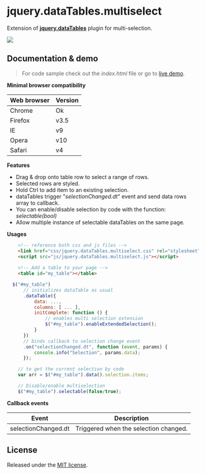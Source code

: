 # jquery.dataTables.multiselect

Extension of **[jquery.dataTables](https://www.datatables.net/)** plugin for multi-selection.

![](http://acuisinier.com/images/jquery.dataTables.multiselect.png)

## Documentation & demo

> For code sample check out the *index.html* file or go to [live demo](http://acuisinier.com/demo/jquery.dataTables.multiselect).
  
**Minimal browser compatibility**

Web browser|Version 
---|---
Chrome|Ok
Firefox|v3.5
IE|v9
Opera|v10
Safari|v4

**Features**

- Drag & drop onto table row to select a range of rows.
- Selected rows are styled.
- Hold Ctrl to add item to an existing selection.
- dataTables trigger "*selectionChanged.dt*" event and send data rows array to callback. 
- You can enable/disable selection by code with the function: *selectable(bool)*
- Allow multiple instance of selectable dataTables on the same page.
  
**Usages**

```html
	<!-- reference both css and js files -->
    <link href="css/jquery.dataTables.multiselect.css" rel="stylesheet">
    <script src="js/jquery.dataTables.multiselect.js"></script>
    
	<!-- Add a table to your page -->
	<table id="my_table"></table>
 ```
 
```javascript
  $("#my_table")
      // initializes dataTable as usual
      .dataTable({
          data: ...,
          columns: [ ... ],
          initComplete: function () {
              // enables multi selection extension
              $("#my_table").enableExtendedSelection();
          }
      })
      // binds callback to selection change event
      .on("selectionChanged.dt", function (event, params) {
          console.info("Selection", params.data);
      });
```
 
```javascript
	// to get the current selection by code
	var arr = $("#my_table").data().selection.items;
```
 
```javascript
	// Disable/enable multiselection
	$("#my_table").selectable(false/true);
```
 
  
**Callback events**

Event | Description
---|---
selectionChanged.dt|Triggered when the selection changed.
  
## License

Released under the [MIT license](http://www.opensource.org/licenses/MIT).